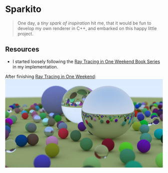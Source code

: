 # Sparkito

> One day, a *tiny spark of inspiration* hit me, that it would be fun to develop
> my own renderer in C++, and embarked on this happy little project.

## Resources
- I started loosely following the [Ray Tracing in One Weekend Book Series](https://raytracing.github.io/) in my implementation.

After finishing [Ray Tracing in One Weekend](https://raytracing.github.io/books/RayTracingInOneWeekend.html):
![Render after "one weekend"](renders/in-a-weekend-final-render.png)

